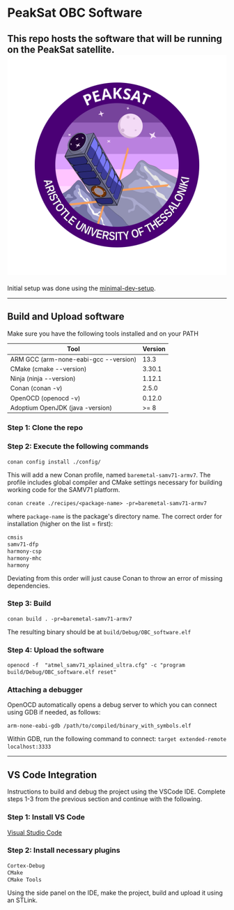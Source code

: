 # PeakSat OBC Software

This repo hosts the software that will be running on the PeakSat satellite.
![alt text](https://github.com/PeakSat/OBC_Software/blob/main/readme_logo/peaksat_patch_full_2x.png?raw=true)
------------
Initial setup was done using the [minimal-dev-setup](https://github.com/PeakSat/minimal-dev-setup/tree/master "minimal-dev-setup").

------------

## Build and Upload software
Make sure you have the following tools installed and on your PATH

| **Tool**                              | **Version** |
|---------------------------------------|-------------|
| ARM GCC (arm-none-eabi-gcc --version) | 13.3        |
| CMake   (cmake --version)             | 3.30.1      |
| Ninja   (ninja --version)             | 1.12.1      |
| Conan   (conan -v)                    | 2.5.0       |
| OpenOCD (openocd -v)                  | 0.12.0      |
| Adoptium OpenJDK (java -version)      | >= 8        |

### Step 1: Clone the repo
### Step 2: Execute the following commands
```shell
conan config install ./config/
```
This will add a new Conan profile, named `baremetal-samv71-armv7`. The profile
includes global compiler and CMake settings necessary for building working code
for the SAMV71 platform.
```shell
conan create ./recipes/<package-name> -pr=baremetal-samv71-armv7
```
where `package-name` is the package's directory name. The correct order for
installation (higher on the list = first):
```
cmsis
samv71-dfp
harmony-csp
harmony-mhc
harmony
```
Deviating from this order will just cause Conan to throw an error of missing
dependencies.
### Step 3: Build
```shell
conan build . -pr=baremetal-samv71-armv7
```
The resulting binary should be at `build/Debug/OBC_software.elf`
### Step 4: Upload the software
```shell
openocd -f  "atmel_samv71_xplained_ultra.cfg" -c "program build/Debug/OBC_software.elf reset"
```
### Attaching a debugger
OpenOCD automatically opens a debug server to which you can connect using
GDB if needed, as follows:
```shell
arm-none-eabi-gdb /path/to/compiled/binary_with_symbols.elf
```
Within GDB, run the following command to connect:
`target extended-remote localhost:3333`

------------
## VS Code Integration
Instructions to build and debug the project using the VSCode IDE. Complete steps 1-3 from the previous section and continue with the following.
### Step 1: Install VS Code 
[Visual Studio Code](https://code.visualstudio.com/ "Visual Studio Code")
### Step 2: Install necessary plugins
```
Cortex-Debug
CMake
CMake Tools
```
Using the side panel on the IDE, make the project, build and upload it using an STLink.
